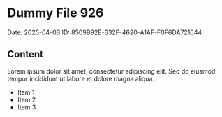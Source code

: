 # Dummy File 926

Date: 2025-04-03
ID: 8509B92E-632F-4620-A1AF-F0F6DA721044

## Content

Lorem ipsum dolor sit amet, consectetur adipiscing elit.
Sed do eiusmod tempor incididunt ut labore et dolore magna aliqua.

* Item 1
* Item 2
* Item 3

